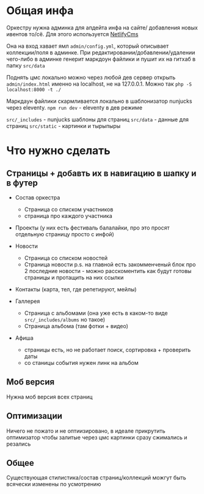 # Общая инфа
Оркестру нужна админка для апдейта инфа на сайте/ добавления новых ивентов то/сё. Для этого используется [NetlifyCms](https://www.netlifycms.org/docs)

Она на вход хавает ямл `admin/config.yml`, который описывает коллекции/поля в админке. При редактировании/добавлении/удалении чего-либо в админке генерит маркдоун файлики и пушит их на гитхаб в папку `src/data`

Поднять цмс локально можно через любой дев сервер открыть `admin/index.html` именно на localhost, не на 127.0.0.1. Можно так `php -S localhost:8000 -t ./`

Маркдаун файлики скармливается локально в шаблонизатор nunjucks через eleventy. 
`npm run dev` - eleventy в дев режиме


`src/_includes` - nunjucks шаблоны для страниц
`src/data`  - данные для страниц
`src/static` - картинки и тырыпыры

# Что нужно сделать
## Страницы + добавть их в навигацию в шапку и в футер
- Состав оркестра
  - Страница со списком участников
  - страница про каждого участника

- Проекты (у них есть фестиваль балалайки, про это просят отдельную страницу просто с инфой)

- Новости
  - Страница со списком новостей
  - Страница новости
p.s. на главной есть закомменченый блок про 2 последние новости - можно расскоментить как будут готовы страницы и протащить на них ссылки
  
-  Контакты (карта, тел, где репетируют, мейлы)
-  Галлерея
   -  Страница с альбомами (она уже есть в каком-то виде `src/_includes/albums` но такое)
   -  Страница альбома (там фотки + видео)

- Афиша
  - страницы есть, но не работает поиск, сортировка + проверить даты
  - со станицы события нужен линк на альбом


## Моб версия
Нужна моб версия всех страниц

## Оптимизации
Ничего не пожато и не оптиизировано, в идеале прикрутить оптимизатор чтобы залитые через цмс картинки сразу сжимались и резались


## Общее
Существующая стилистика/состав страниц/коллекций можгут быть всячески изменены по усмотрению